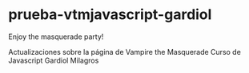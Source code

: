 # prueba-vtmjavascript-gardiol

Enjoy the masquerade party!

Actualizaciones sobre la página de Vampire the Masquerade 
Curso de Javascript
Gardiol Milagros
